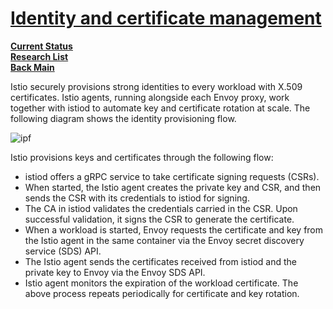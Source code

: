 # **[Identity and certificate management](https://istio.io/latest/docs/concepts/security/#pki)**

**[Current Status](../../../../development/status/weekly/current_status.md)**\
**[Research List](../../../../research/research_list.md)**\
**[Back Main](../../../../README.md)**

Istio securely provisions strong identities to every workload with X.509 certificates. Istio agents, running alongside each Envoy proxy, work together with istiod to automate key and certificate rotation at scale. The following diagram shows the identity provisioning flow.

![ipf](https://istio.io/latest/docs/concepts/security/id-prov.svg)

Istio provisions keys and certificates through the following flow:

- istiod offers a gRPC service to take certificate signing requests (CSRs).
- When started, the Istio agent creates the private key and CSR, and then sends the CSR with its credentials to istiod for signing.
- The CA in istiod validates the credentials carried in the CSR. Upon successful validation, it signs the CSR to generate the certificate.
- When a workload is started, Envoy requests the certificate and key from the Istio agent in the same container via the Envoy secret discovery service (SDS) API.
- The Istio agent sends the certificates received from istiod and the private key to Envoy via the Envoy SDS API.
- Istio agent monitors the expiration of the workload certificate. The above process repeats periodically for certificate and key rotation.
